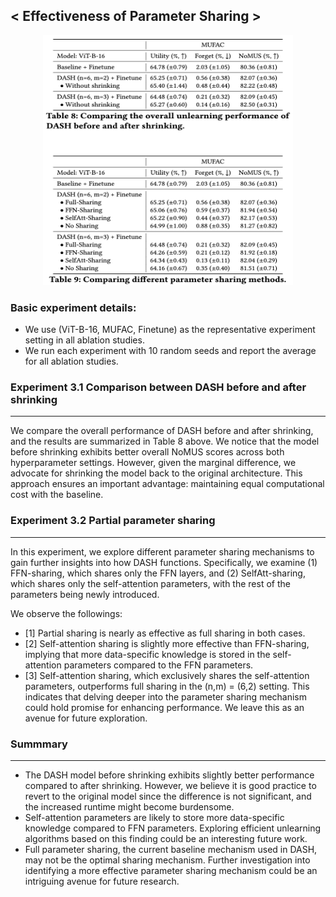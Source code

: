## < Effectiveness of Parameter Sharing >
<p align="center">
  <img src="Figs/Fig_2.png" width="400" height="400">
</p>

### Basic experiment details:
- We use (ViT-B-16, MUFAC, Finetune) as the representative experiment setting in all ablation studies.
- We run each experiment with 10 random seeds and report the average for all ablation studies.

### Experiment 3.1 Comparison between DASH before and after shrinking
***
We compare the overall performance of DASH before and after shrinking, and the results are summarized in Table 8 above. We notice that the model before shrinking exhibits better overall NoMUS scores across both hyperparameter settings. However, given the marginal difference, we advocate for shrinking the model back to the original architecture. This approach ensures an important advantage: maintaining equal computational cost with the baseline.

### Experiment 3.2 Partial parameter sharing
***
In this experiment, we explore different parameter sharing mechanisms to gain further insights into how DASH functions. Specifically, we examine (1) FFN-sharing, which shares only the FFN layers, and (2) SelfAtt-sharing, which shares only the self-attention parameters, with the rest of the parameters being newly introduced.

We observe the followings:
- [1] Partial sharing is nearly as effective as full sharing in both cases.
- [2] Self-attention sharing is slightly more effective than FFN-sharing, implying that more data-specific knowledge is stored in the self-attention parameters compared to the FFN parameters.
- [3] Self-attention sharing, which exclusively shares the self-attention parameters, outperforms full sharing in the (n,m) = (6,2) setting. This indicates that delving deeper into the parameter sharing mechanism could hold promise for enhancing performance. We leave this as an avenue for future exploration.

### Summmary
***
* The DASH model before shrinking exhibits slightly better performance compared to after shrinking. However, we believe it is good practice to revert to the original model since the difference is not significant, and the increased runtime might become burdensome.
* Self-attention parameters are likely to store more data-specific knowledge compared to FFN parameters. Exploring efficient unlearning algorithms based on this finding could be an interesting future work.
* Full parameter sharing, the current baseline mechanism used in DASH, may not be the optimal sharing mechanism. Further investigation into identifying a more effective parameter sharing mechanism could be an intriguing avenue for future research.
